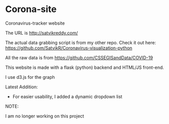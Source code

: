 # Corona-site
Coronavirus-tracker website

The URL is http://satvikreddy.com/

The actual data grabbing script is from my other repo. Check it out here: https://github.com/SatvikR/Coronavirus-visualization-python

All the raw data is from https://github.com/CSSEGISandData/COVID-19

This website is made with a flask (python) backend and HTML/JS front-end.

I use d3.js for the graph

Latest Addition:
    
- For easier usability, I added a dynamic dropdown list

NOTE:

I am no longer working on this project